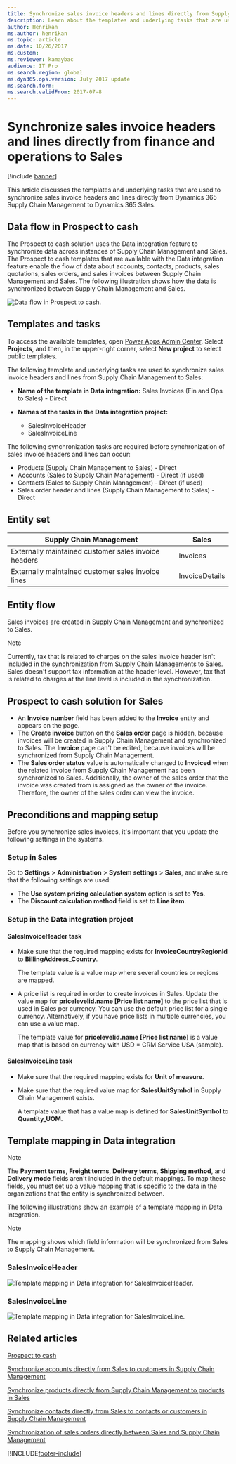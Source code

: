 ```yaml
---
title: Synchronize sales invoice headers and lines directly from Supply Chain Management to Sales
description: Learn about the templates and underlying tasks that are used to synchronize sales invoice headers and lines directly from Dynamics 365 Supply Chain Management to Sales. 
author: Henrikan
ms.author: henrikan
ms.topic: article
ms.date: 10/26/2017
ms.custom: 
ms.reviewer: kamaybac
audience: IT Pro
ms.search.region: global
ms.dyn365.ops.version: July 2017 update
ms.search.form: 
ms.search.validFrom: 2017-07-8
---
```


# Synchronize sales invoice headers and lines directly from finance and operations to Sales

[!include [banner](../../../finance/includes/banner.md)]

This article discusses the templates and underlying tasks that are used to synchronize sales invoice headers and lines directly from Dynamics 365 Supply Chain Management to Dynamics 365 Sales.

## Data flow in Prospect to cash

The Prospect to cash solution uses the Data integration feature to synchronize data across instances of Supply Chain Management and Sales. The Prospect to cash templates that are available with the Data integration feature enable the flow of data about accounts, contacts, products, sales quotations, sales orders, and sales invoices between Supply Chain Management and Sales. The following illustration shows how the data is synchronized between Supply Chain Management and Sales.

![Data flow in Prospect to cash.](../../../supply-chain/sales-marketing/media/prospect-to-cash-data-flow.png)

## Templates and tasks

To access the available templates, open [Power Apps Admin Center](https://preview.admin.powerapps.com/dataintegration). Select **Projects**, and then, in the upper-right corner, select **New project** to select public templates.

The following template and underlying tasks are used to synchronize sales invoice headers and lines from Supply Chain Management to Sales:

- **Name of the template in Data integration:** Sales Invoices (Fin and Ops to Sales) - Direct
- **Names of the tasks in the Data integration project:**

    - SalesInvoiceHeader
    - SalesInvoiceLine

The following synchronization tasks are required before synchronization of sales invoice headers and lines can occur:

- Products (Supply Chain Management to Sales) - Direct
- Accounts (Sales to Supply Chain Management) - Direct (if used)
- Contacts (Sales to Supply Chain Management) - Direct (if used)
- Sales order header and lines (Supply Chain Management to Sales) - Direct

## Entity set

| Supply Chain Management                              | Sales          |
|------------------------------------------------------|----------------|
| Externally maintained customer sales invoice headers | Invoices       |
| Externally maintained customer sales invoice lines   | InvoiceDetails |

## Entity flow

Sales invoices are created in Supply Chain Management and synchronized to Sales.

> [!NOTE]
> Currently, tax that is related to charges on the sales invoice header isn't included in the synchronization from Supply Chain Managements to Sales. Sales doesn't support tax information at the header level. However, tax that is related to charges at the line level is included in the synchronization.

## Prospect to cash solution for Sales

- An **Invoice number** field has been added to the **Invoice** entity and appears on the page.
- The **Create invoice** button on the **Sales order** page is hidden, because invoices will be created in Supply Chain Management and synchronized to Sales. The **Invoice** page can't be edited, because invoices will be synchronized from Supply Chain Management.
- The **Sales order status** value is automatically changed to **Invoiced** when the related invoice from Supply Chain Management has been synchronized to Sales. Additionally, the owner of the sales order that the invoice was created from is assigned as the owner of the invoice. Therefore, the owner of the sales order can view the invoice.

## Preconditions and mapping setup

Before you synchronize sales invoices, it's important that you update the following settings in the systems.

### Setup in Sales

Go to **Settings** > **Administration** > **System settings** > **Sales**, and make sure that the following settings are used:

- The **Use system prizing calculation system** option is set to **Yes**.
- The **Discount calculation method** field is set to **Line item**.

### Setup in the Data integration project

#### SalesInvoiceHeader task

- Make sure that the required mapping exists for **InvoiceCountryRegionId** to **BillingAddress\_Country**.

    The template value is a value map where several countries or regions are mapped.

- A price list is required in order to create invoices in Sales. Update the value map for **pricelevelid.name \[Price list name\]** to the price list that is used in Sales per currency. You can use the default price list for a single currency. Alternatively, if you have price lists in multiple currencies, you can use a value map.

    The template value for **pricelevelid.name \[Price list name\]** is a value map that is based on currency with USD = CRM Service USA (sample).  
    
#### SalesInvoiceLine task

- Make sure that the required mapping exists for **Unit of measure**.
- Make sure that the required value map for **SalesUnitSymbol** in Supply Chain Management exists.

    A template value that has a value map is defined for **SalesUnitSymbol** to **Quantity\_UOM**.

## Template mapping in Data integration

> [!NOTE]
> The **Payment terms**, **Freight terms**, **Delivery terms**, **Shipping method**, and **Delivery mode** fields aren't included in the default mappings. To map these fields, you must set up a value mapping that is specific to the data in the organizations that the entity is synchronized between.

The following illustrations show an example of a template mapping in Data integration. 

> [!NOTE]
> The mapping shows which field information will be synchronized from Sales to Supply Chain Management.

### SalesInvoiceHeader

![Template mapping in Data integration for SalesInvoiceHeader.](../../../supply-chain/sales-marketing/media/sales-invoice-direct-template-mapping-data-integrator-1.png)

### SalesInvoiceLine

![Template mapping in Data integration for SalesInvoiceLine.](../../../supply-chain/sales-marketing/media/sales-invoice-direct-template-mapping-data-integrator-2.png)



## Related articles

[Prospect to cash](prospect-to-cash.md)

[Synchronize accounts directly from Sales to customers in Supply Chain Management](accounts-template-mapping-direct.md)

[Synchronize products directly from Supply Chain Management to products in Sales](products-template-mapping-direct.md)

[Synchronize contacts directly from Sales to contacts or customers in Supply Chain Management](contacts-template-mapping-direct.md)

[Synchronization of sales orders directly between Sales and Supply Chain Management](sales-order-template-mapping-direct-two-ways.md)


[!INCLUDE[footer-include](../../../includes/footer-banner.md)]
